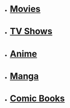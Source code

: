 - # [Movies](/Media/Film)

- # [TV Shows](/Media/TV)

- # [Anime](/Media/Anime)

- # [Manga](/Media/Manga)

- # [Comic Books](/Media/Comics)
